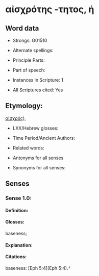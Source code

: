 # αἰσχρότης -τητος, ἡ

<!-- Status: S2=NeedsEdits -->
<!-- Lexica used for edits:   -->

## Word data

* Strongs: G01510

* Alternate spellings:



* Principle Parts: 


* Part of speech: 


* Instances in Scripture: 1

* All Scriptures cited: Yes

## Etymology: 

[αἰσχρός]()),

* LXX/Hebrew glosses: 


* Time Period/Ancient Authors: 


* Related words: 

* Antonyms for all senses

* Synonyms for all senses: 


## Senses 


### Sense  1.0: 

#### Definition: 

#### Glosses: 

baseness; 

#### Explanation: 


#### Citations: 

baseness: [Eph 5:4](Eph 5:4).†
